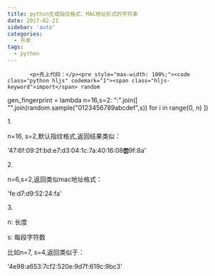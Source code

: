 ```yaml
---
title: python生成指纹格式、MAC地址形式的字符串
date: 2017-02-21
sidebar: 'auto'
categories:
  - 开发
tags:
  - python
---
```


           <p>先上代码：</p><pre style="max-width: 100%;"><code class="python hljs" codemark="1"><span class="hljs-keyword">import</span> random
gen_fingerprint = <span class="hljs-keyword">lambda</span> n=<span class="hljs-number">16</span>,s=<span class="hljs-number">2</span>: <span class="hljs-string">":"</span>.join([ <span class="hljs-string">""</span>.join(random.sample(<span class="hljs-string">"0123456789abcdef"</span>,s)) <span class="hljs-keyword">for</span> i <span class="hljs-keyword">in</span> range(<span class="hljs-number">0</span>, n) ])
</code></pre><p>1.&nbsp;</p><p>n=16, s=2,默认指纹格式,返回结果类似：</p><p>'47:6f:09:2f:bd:e7:d3:04:1c:7a:40:16:08:ab:9f:8a'</p><p>2.</p><p>n=6,s=2,返回类似mac地址格式：</p><p>'fe:d7:d9:52:24:fa'</p><p>3.</p><p>n: 长度</p><p>s: 每段字符数</p><p>比如n=7, s=4,返回类似于：</p><p>'4e98:a653:7cf2:520e:9d7f:619c:9bc3'</p>